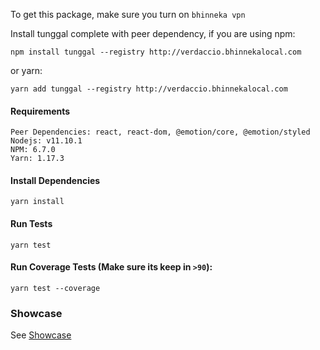 To get this package, make sure you turn on `bhinneka vpn`

Install tunggal complete with peer dependency, if you are using npm:

    npm install tunggal --registry http://verdaccio.bhinnekalocal.com

or yarn:

    yarn add tunggal --registry http://verdaccio.bhinnekalocal.com

#### Requirements

```
Peer Dependencies: react, react-dom, @emotion/core, @emotion/styled
Nodejs: v11.10.1
NPM: 6.7.0
Yarn: 1.17.3
```

#### Install Dependencies

    yarn install

#### Run Tests

    yarn test

#### Run Coverage Tests (Make sure its keep in `>90`):

    yarn test --coverage

### Showcase

See <a href="https://bhinneka.design/react" target="_blank">Showcase</a>

